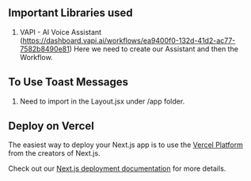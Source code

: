 ## Important Libraries used
1. VAPI - AI Voice Assistant (https://dashboard.vapi.ai/workflows/ea9400f0-132d-41d2-ac77-7582b8490e81)
   Here we need to create our Assistant and then the Workflow.

## To Use Toast Messages
1. Need to import <Toaster /> in the Layout.jsx under /app folder.

 
## Deploy on Vercel

The easiest way to deploy your Next.js app is to use the [Vercel Platform](https://vercel.com/new?utm_medium=default-template&filter=next.js&utm_source=create-next-app&utm_campaign=create-next-app-readme) from the creators of Next.js.

Check out our [Next.js deployment documentation](https://nextjs.org/docs/app/building-your-application/deploying) for more details.
